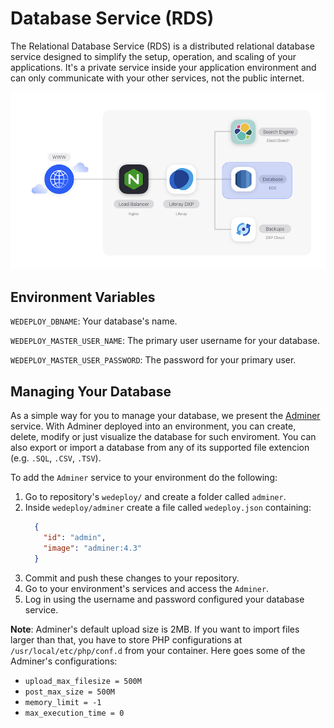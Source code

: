 # Database Service (RDS) [](id=database-service-rds)

The Relational Database Service (RDS) is a distributed relational database 
service designed to simplify the setup, operation, and scaling of your 
applications. It's a private service inside your application environment and can 
only communicate with your other services, not the public internet. 

![Figure 1: The Relational Database Service is one of several services available in DXP Cloud.](../../images/services-database.png)

## Environment Variables [](id=environment-variables)

`WEDEPLOY_DBNAME`: Your database's name. 

`WEDEPLOY_MASTER_USER_NAME`: The primary user username for your database. 

`WEDEPLOY_MASTER_USER_PASSWORD`: The password for your primary user.

## Managing Your Database

As a simple way for you to manage your database, we present the [Adminer](https://hub.docker.com/_/adminer) service. With Adminer deployed into an environment, you can create, delete, modify or just visualize the database for such enviroment. You can also export or import a database from any of its supported file extencion (e.g. `.SQL`, `.CSV`, `.TSV`).

To add the `Adminer` service to your environment do the following: 

1. Go to repository's `wedeploy/` and create a folder called `adminer`. 
2. Inside `wedeploy/adminer` create a file called `wedeploy.json` containing:
   ```json
     {
       "id": "admin",
       "image": "adminer:4.3"
     }
3. Commit and push these changes to your repository.
4. Go to your environment's services and access the `Adminer`.
5. Log in using the username and password configured your database service.

**Note**: Adminer's default upload size is 2MB. If you want to import files larger than that, you have to store PHP configurations at `/usr/local/etc/php/conf.d` from your container. Here goes some of the Adminer's configurations:
  * `upload_max_filesize = 500M`
  * `post_max_size = 500M`
  * `memory_limit = -1`
  * `max_execution_time = 0`